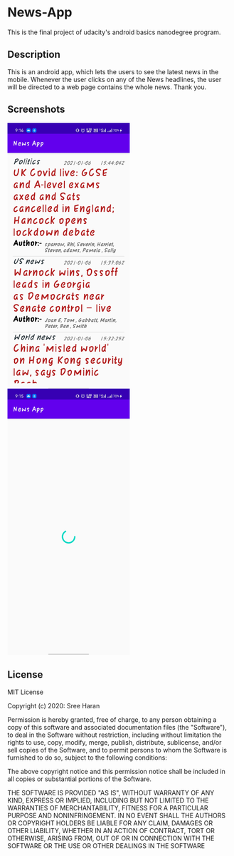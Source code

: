 # News-App
This is the final project of udacity's android basics nanodegree program.

## Description
This is an android app, which lets the users to see the latest news in the mobile. Whenever the user clicks on any of the News headlines, the user will be directed to a web page contains the whole news. Thank you.

## Screenshots

  [<img align="left" src="assets/Screenshot_1.jpg" width="275px">](assets/Screenshot_1.jpg)
  [<img  src="assets/Screenshot_2.jpg" width="275px">](assets/Screenshot_2.jpg)
  
  
## License
MIT License

Copyright (c) 2020: Sree Haran

Permission is hereby granted, free of charge, to any person obtaining a copy
of this software and associated documentation files (the "Software"), to deal
in the Software without restriction, including without limitation the rights
to use, copy, modify, merge, publish, distribute, sublicense, and/or sell
copies of the Software, and to permit persons to whom the Software is
furnished to do so, subject to the following conditions:

The above copyright notice and this permission notice shall be included in all
copies or substantial portions of the Software.

THE SOFTWARE IS PROVIDED "AS IS", WITHOUT WARRANTY OF ANY KIND, EXPRESS OR
IMPLIED, INCLUDING BUT NOT LIMITED TO THE WARRANTIES OF MERCHANTABILITY,
FITNESS FOR A PARTICULAR PURPOSE AND NONINFRINGEMENT. IN NO EVENT SHALL THE
AUTHORS OR COPYRIGHT HOLDERS BE LIABLE FOR ANY CLAIM, DAMAGES OR OTHER
LIABILITY, WHETHER IN AN ACTION OF CONTRACT, TORT OR OTHERWISE, ARISING FROM,
OUT OF OR IN CONNECTION WITH THE SOFTWARE OR THE USE OR OTHER DEALINGS IN THE
SOFTWARE

